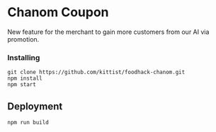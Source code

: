 # Chanom Coupon

New feature for the merchant to gain more customers from our AI via promotion.


### Installing


```
git clone https://github.com/kittist/foodhack-chanom.git
npm install
npm start
```

## Deployment

```
npm run build
```

